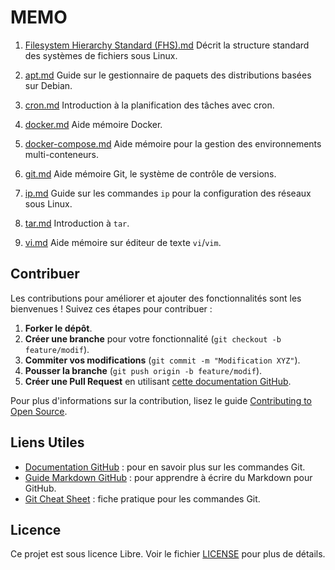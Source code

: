 # MEMO

1. [Filesystem Hierarchy Standard (FHS).md](./Filesystem%20Hierarchy%20Standard%20(FHS).md) Décrit la structure standard des systèmes de fichiers sous Linux.

2. [apt.md](./apt.md) Guide sur le gestionnaire de paquets des distributions basées sur Debian.

3. [cron.md](./cron.md) Introduction à la planification des tâches avec cron.

4. [docker.md](./docker.md) Aide mémoire Docker.

5. [docker-compose.md](./docker-compose.md) Aide mémoire pour la gestion des environnements multi-conteneurs.

6. [git.md](./git.md) Aide mémoire Git, le système de contrôle de versions.

7. [ip.md](./ip.md) Guide sur les commandes `ip` pour la configuration des réseaux sous Linux.

8. [tar.md](./tar.md) Introduction à `tar`.

9. [vi.md](./vi.md) Aide mémoire sur éditeur de texte `vi`/`vim`.
   
## Contribuer

Les contributions pour améliorer et ajouter des fonctionnalités sont les bienvenues ! Suivez ces étapes pour contribuer :

1. **Forker le dépôt**.
2. **Créer une branche** pour votre fonctionnalité (`git checkout -b feature/modif`).
3. **Commiter vos modifications** (`git commit -m "Modification XYZ"`).
4. **Pousser la branche** (`git push origin -b feature/modif`).
5. **Créer une Pull Request** en utilisant [cette documentation GitHub](https://docs.github.com/en/pull-requests/collaborating-with-pull-requests/proposing-changes-to-your-work-with-pull-requests/about-pull-requests).

Pour plus d'informations sur la contribution, lisez le guide [Contributing to Open Source](https://opensource.guide/how-to-contribute/).

## Liens Utiles

- [Documentation GitHub](https://docs.github.com) : pour en savoir plus sur les commandes Git.
- [Guide Markdown GitHub](https://guides.github.com/features/mastering-markdown/) : pour apprendre à écrire du Markdown pour GitHub.
- [Git Cheat Sheet](https://education.github.com/git-cheat-sheet-education.pdf) : fiche pratique pour les commandes Git.

## Licence

Ce projet est sous licence Libre. Voir le fichier [LICENSE](LICENSE) pour plus de détails.
